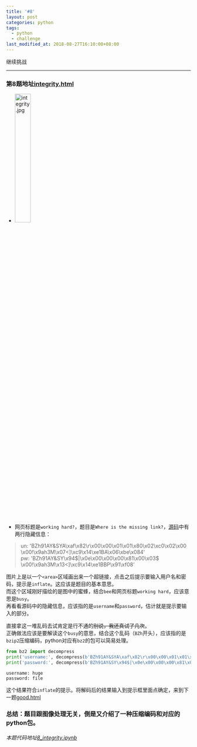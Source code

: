 ```yaml
---
title: '#8'
layout: post
categories: python
tags:
  - python
  - challenge
last_modified_at: 2018-08-27T16:10:00+08:00
---
```


继续挑战

---
### 第8题地址[integrity.html](http://www.pythonchallenge.com/pc/def/integrity.html)
* <img src="http://www.pythonchallenge.com/pc/def/integrity.jpg" alt="integrity.jpg" width="30%" height="30%">
* 网页标题是`working hard?`，题目是`Where is the missing link?`，[源码](view-source:http://www.pythonchallenge.com/pc/def/integrity.html)中有两行隐藏信息：
> un: 'BZh91AY&SYA\xaf\x82\r\x00\x00\x01\x01\x80\x02\xc0\x02\x00 \x00!\x9ah3M\x07<]\xc9\x14\xe1BA\x06\xbe\x084'<br>
> pw: 'BZh91AY&SY\x94\$|\x0e\x00\x00\x00\x81\x00\x03\$ \x00!\x9ah3M\x13<]\xc9\x14\xe1BBP\x91\xf08'

图片上是以一个`<area>`区域画出来一个超链接，点击之后提示要输入用户名和密码，提示是`inflate`。这应该是题目的基本意思。<br>
而这个区域刚好描绘的是图中的蜜蜂，结合`bee`和网页标题`working hard`，应该意思是`busy`。<br>
再看看源码中的隐藏信息，应该指的是`username`和`password`，估计就是提示要输入的部分。

直接拿这一堆乱码去试肯定是行不通的<del>别说，我还真试了几次</del>。<br>
正确做法应该是要解读这个`busy`的意思，结合这个乱码（`BZh`开头），应该指的是`bzip2`压缩编码，python对应有`bz2`的包可以简易处理。


```python
from bz2 import decompress
print('username:', decompress(b'BZh91AY&SYA\xaf\x82\r\x00\x00\x01\x01\x80\x02\xc0\x02\x00 \x00!\x9ah3M\x07<]\xc9\x14\xe1BA\x06\xbe\x084').decode())
print('password:', decompress(b'BZh91AY&SY\x94$|\x0e\x00\x00\x00\x81\x00\x03$ \x00!\x9ah3M\x13<]\xc9\x14\xe1BBP\x91\xf08').decode())
```

    username: huge
    password: file


这个结果符合`inflate`的提示。将解码后的结果输入到提示框里面点确定，来到下一题[good.html](http://www.pythonchallenge.com/pc/return/good.html)

### 总结：题目跟图像处理无关，倒是又介绍了一种压缩编码和对应的python包。
###### 本题代码地址[8_integrity.ipynb](https://github.com/StevenPZChan/pythonchallenge/blob/notebook/nbfiles/8_integrity.ipynb)

